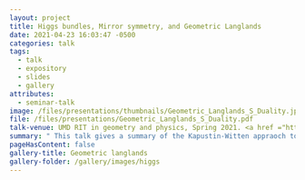 ```yaml
---
layout: project
title: Higgs bundles, Mirror symmetry, and Geometric Langlands
date: 2021-04-23 16:03:47 -0500
categories: talk
tags:
  - talk
  - expository
  - slides
  - gallery
attributes:
  - seminar-talk
image: /files/presentations/thumbnails/Geometric_Langlands_S_Duality.jpg
file: /files/presentations/Geometric_Langlands_S_Duality.pdf
talk-venue: UMD RIT in geometry and physics, Spring 2021. <a href ="https://www.youtube.com/watch?v=R8OXUN-ko50">video 1</a>, <a href ="https://www.youtube.com/watch?v=cygqJBf89KI&">video 2</a>
summary: " This talk gives a summary of the Kapustin-Witten appraoch to the geometric langlands correspondence. This realizes geometric langlands as a duality between A-branes (langrangian submanifolds) on the moduli space of Higgs bundles with gauge group G, and B-branes (coherent sheaves) on the moduli space of Higgs bundles with the langlands dual gauge group G^L. This flavor of mirror symmetry arises from S-duality of an N=4 supersymmetric 4D gauge theory. On the Higgs bundles side, it comes from T-duality of the Hitchin integrable system."
pageHasContent: false
gallery-title: Geometric langlands
gallery-folder: /gallery/images/higgs
---
```

